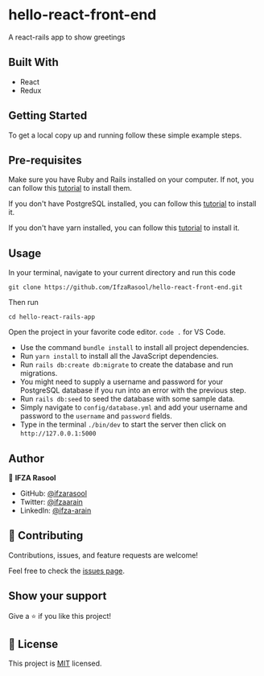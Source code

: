 # hello-react-front-end

A react-rails app to show greetings

## Built With

- React
- Redux

## Getting Started

To get a local copy up and running follow these simple example steps.


## Pre-requisites
Make sure you have Ruby and Rails installed on your computer. If not, you can follow this [tutorial](https://guides.rubyonrails.org/getting_started.html#creating-a-new-rails-project) to install them.

If you don't have PostgreSQL installed, you can follow this [tutorial](https://www.postgresql.org/download/) to install it.

If you don't have yarn installed, you can follow this [tutorial](https://classic.yarnpkg.com/en/docs/install/#debian-stable) to install it.
  
## Usage
In your terminal, navigate to your current directory and run this code

`git clone https://github.com/IfzaRasool/hello-react-front-end.git`

Then run

`cd hello-react-rails-app`

Open the project in your favorite code editor. `code .` for VS Code.

  - Use the command `bundle install` to install all project dependencies.
  - Run `yarn install` to install all the JavaScript dependencies.
  - Run `rails db:create db:migrate` to create the database and run migrations.
  - You might need to supply a username and password for your PostgreSQL database if you run into an error with the previous step.
  - Run `rails db:seed` to seed the database with some sample data.
  - Simply navigate to `config/database.yml` and add your username and password to the `username` and `password` fields.
  - Type in the terminal `./bin/dev` to start the server then click on `http://127.0.0.1:5000`
  


## Author

👤 **IFZA Rasool**
- GitHub: [@ifzarasool](https://github.com/IfzaRasool)
- Twitter: [@ifzaarain](https://twitter.com/ifzaarain)
- LinkedIn: [@ifza-arain](https://www.linkedin.com/in/ifza-arain/)

## 🤝 Contributing

Contributions, issues, and feature requests are welcome!

Feel free to check the [issues page](https://github.com/IfzaRasool/hello-rails-react/issues).


## Show your support

Give a ⭐️ if you like this project!

## 📝 License

This project is [MIT](LICENSE) licensed.
